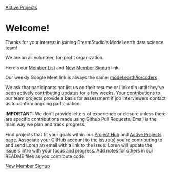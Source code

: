 [Active Projects](../../../projects)
# Welcome!

Thanks for your interest in joining DreamStudio's Model.earth data science team!  

We are an all volunteer, for-profit organization.

Here's our [Member List](../) and [New Member Signup](https://docs.google.com/forms/d/e/1FAIpQLScXSX0_myDcB4_Z32hpGC71PXVsMmgy_dyZPY0aPEWamyzV-w/viewform) link.

Our weekly Google Meet link is always the same: [model.earth/io/coders](https://model.earth/io/coders)

We ask that participants not list us on their resume or LinkedIn until they've been actively contributing updates for a few weeks. Your contributions to our team projects provide a basis for assessment if job interviewers contact us to confirm ongoing participation.

**IMPORTANT:** We don't provide letters of experience or closure unless there are specific contributions made using Github Pull Requests. Email is the main way we plan and track progress.

Find projects that fit your goals within our [Project Hub](https://github.com/modelearth/projects/issues) and [Active Projects page](../../../projects). Associate your GitHub account to the issue(s) you're contributing to and send Loren an email with a link to the issue. Loren will update the issue's intro with your focus and progress. Add notes for others in our README files as you contribute code.

<a href="https://docs.google.com/forms/d/e/1FAIpQLScXSX0_myDcB4_Z32hpGC71PXVsMmgy_dyZPY0aPEWamyzV-w/viewform" class="btn btn-success">New Member Signup</a>
